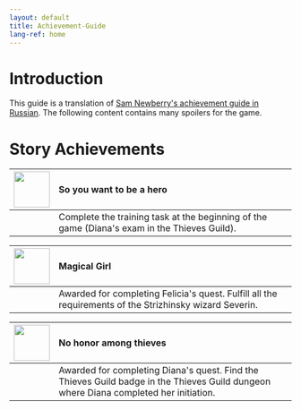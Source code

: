```yaml
---
layout: default
title: Achievement-Guide
lang-ref: home
---
```


# Introduction
This guide is a translation of [Sam Newberry's achievement guide in Russian](https://steamcommunity.com/sharedfiles/filedetails/?id=2038447122). The following content contains many spoilers for the game.

# Story Achievements

|<img src="{{site.baseurl}}/images/achievement_guide/so_you_want_to_be_a_hero.jpg" width="64px"/>|So you want to be a hero|
|:---|:---|
||Complete the training task at the beginning of the game (Diana's exam in the Thieves Guild).|

|<img src="{{site.baseurl}}/images/achievement_guide/magical_girl.jpg" width="64px"/>|Magical Girl|
|:---|:---|
||Awarded for completing Felicia's quest. Fulfill all the requirements of the Strizhinsky wizard Severin.|

|<img src="{{site.baseurl}}/images/achievement_guide/no_honor_among_thieves.jpg" width="64px"/>|No honor among thieves|
|:---|:---|
||Awarded for completing Diana's quest. Find the Thieves Guild badge in the Thieves Guild dungeon where Diana completed her initiation.|
